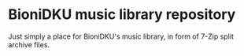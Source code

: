 # BioniDKU music library repository
Just simply a place for BioniDKU's music library, in form of 7-Zip split archive files.
